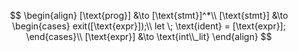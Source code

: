 $$
\begin{align}
    [\text{prog}] &\to [\text{stmt}]^*\\
    [\text{stmt}] &\to \begin{cases}
                    exit([\text{expr}]);\\
                    let \; \text{ident} = [\text{expr}];
                    \end{cases}\\
    [\text{expr}] &\to \text{int\\_lit}
\end{align}
$$

